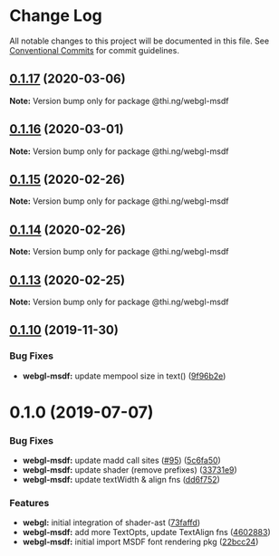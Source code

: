 # Change Log

All notable changes to this project will be documented in this file.
See [Conventional Commits](https://conventionalcommits.org) for commit guidelines.

## [0.1.17](https://github.com/thi-ng/umbrella/compare/@thi.ng/webgl-msdf@0.1.16...@thi.ng/webgl-msdf@0.1.17) (2020-03-06)

**Note:** Version bump only for package @thi.ng/webgl-msdf





## [0.1.16](https://github.com/thi-ng/umbrella/compare/@thi.ng/webgl-msdf@0.1.15...@thi.ng/webgl-msdf@0.1.16) (2020-03-01)

**Note:** Version bump only for package @thi.ng/webgl-msdf





## [0.1.15](https://github.com/thi-ng/umbrella/compare/@thi.ng/webgl-msdf@0.1.14...@thi.ng/webgl-msdf@0.1.15) (2020-02-26)

**Note:** Version bump only for package @thi.ng/webgl-msdf





## [0.1.14](https://github.com/thi-ng/umbrella/compare/@thi.ng/webgl-msdf@0.1.13...@thi.ng/webgl-msdf@0.1.14) (2020-02-26)

**Note:** Version bump only for package @thi.ng/webgl-msdf





## [0.1.13](https://github.com/thi-ng/umbrella/compare/@thi.ng/webgl-msdf@0.1.12...@thi.ng/webgl-msdf@0.1.13) (2020-02-25)

**Note:** Version bump only for package @thi.ng/webgl-msdf





## [0.1.10](https://github.com/thi-ng/umbrella/compare/@thi.ng/webgl-msdf@0.1.9...@thi.ng/webgl-msdf@0.1.10) (2019-11-30)

### Bug Fixes

* **webgl-msdf:** update mempool size in text() ([9f96b2e](https://github.com/thi-ng/umbrella/commit/9f96b2ec525cd8d8a5d5e31d39352f0c6e350991))

# 0.1.0 (2019-07-07)

### Bug Fixes

* **webgl-msdf:** update madd call sites ([#95](https://github.com/thi-ng/umbrella/issues/95)) ([5c6fa50](https://github.com/thi-ng/umbrella/commit/5c6fa50))
* **webgl-msdf:** update shader (remove prefixes) ([33731e9](https://github.com/thi-ng/umbrella/commit/33731e9))
* **webgl-msdf:** update textWidth & align fns ([dd6f752](https://github.com/thi-ng/umbrella/commit/dd6f752))

### Features

* **webgl:** initial integration of shader-ast ([73faffd](https://github.com/thi-ng/umbrella/commit/73faffd))
* **webgl-msdf:** add more TextOpts, update TextAlign fns ([4602883](https://github.com/thi-ng/umbrella/commit/4602883))
* **webgl-msdf:** initial import MSDF font rendering pkg ([22bcc24](https://github.com/thi-ng/umbrella/commit/22bcc24))

